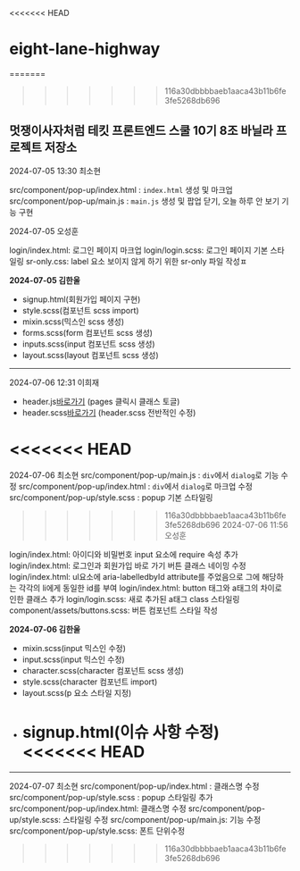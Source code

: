 <<<<<<< HEAD

# eight-lane-highway

=======

> > > > > > > 116a30dbbbbaeb1aaca43b11b6fe3fe5268db696

## 멋쟁이사자처럼 테킷 프론트엔드 스쿨 10기 8조 바닐라 프로젝트 저장소

2024-07-05 13:30 최소현

src/component/pop-up/index.html : `index.html` 생성 및 마크업
src/component/pop-up/main.js : `main.js` 생성 및 팝업 닫기, 오늘 하루 안 보기 기능 구현

2024-07-05 오성훈

login/index.html: 로그인 페이지 마크업
login/login.scss: 로그인 페이지 기본 스타일링
sr-only.css: label 요소 보이지 않게 하기 위한 sr-only 파일 작성ㅍ

**2024-07-05 김한울**

- signup.html(회원가입 페이지 구현)
- style.scss(컴포넌트 scss import)
- mixin.scss(믹스인 scss 생성)
- forms.scss(form 컴포넌트 scss 생성)
- inputs.scss(input 컴포넌트 scss 생성)
- layout.scss(layout 컴포넌트 scss 생성)

---

2024-07-06 12:31 이희재

- header.js[바로가기](./src/component/header/header.js) (pages 클릭시 클래스 토글)
- header.scss[바로가기](./src/component/header/header.scc) (header.scss 전반적인 수정)

# <<<<<<< HEAD

2024-07-06 최소현
src/component/pop-up/main.js : `div`에서 `dialog`로 기능 수정
src/component/pop-up/index.html : `div`에서 `dialog`로 마크업 수정
src/component/pop-up/style.scss : popup 기본 스타일링

> > > > > > > 116a30dbbbbaeb1aaca43b11b6fe3fe5268db696
> > > > > > > 2024-07-06 11:56 오성훈

login/index.html: 아이디와 비밀번호 input 요소에 require 속성 추가
login/index.html: 로그인과 회원가입 바로 가기 버튼 클래스 네이밍 수정
login/index.html: ul요소에 aria-labelledbyId attribute를 주었음으로 그에 해당하는 각각의 li에게 동일한 id를 부여
login/index.html: button 태그와 a태그의 차이로 인한 클래스 추가
login/login.scss: 새로 추가된 a태그 class 스타일링
component/assets/buttons.scss: 버튼 컴포넌트 스타일 작성

**2024-07-06 김한울**

- mixin.scss(input 믹스인 수정)
- input.scss(input 믹스인 수정)
- character.scss(character 컴포넌트 scss 생성)
- style.scss(character 컴포넌트 import)
- layout.scss(p 요소 스타일 지정)
- signup.html(이슈 사항 수정)
  <<<<<<< HEAD
  =======

---

2024-07-07 최소현
src/component/pop-up/index.html : 클래스명 수정
src/component/pop-up/style.scss : popup 스타일링 추가
src/component/pop-up/index.html: 클래스명 수정
src/component/pop-up/style.scss: 스타일링 수정
src/component/pop-up/main.js: 기능 수정
src/component/pop-up/style.scss: 폰트 단위수정

> > > > > > > 116a30dbbbbaeb1aaca43b11b6fe3fe5268db696
